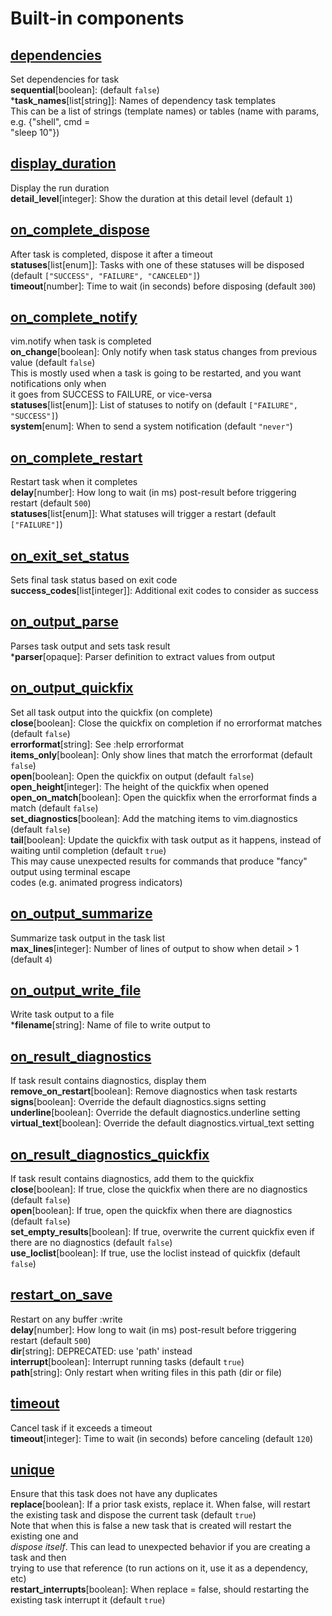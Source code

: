 # Built-in components

## [dependencies](../lua/overseer/component/dependencies.lua)

Set dependencies for task \
**sequential**[boolean]: (default `false`) \
\***task_names**[list[string]]: Names of dependency task templates \
    This can be a list of strings (template names) or tables (name with params, e.g. {"shell", cmd = \
    "sleep 10"})

## [display_duration](../lua/overseer/component/display_duration.lua)

Display the run duration \
**detail_level**[integer]: Show the duration at this detail level (default `1`)

## [on_complete_dispose](../lua/overseer/component/on_complete_dispose.lua)

After task is completed, dispose it after a timeout \
**statuses**[list[enum]]: Tasks with one of these statuses will be disposed (default `["SUCCESS", "FAILURE", "CANCELED"]`) \
**timeout**[number]: Time to wait (in seconds) before disposing (default `300`)

## [on_complete_notify](../lua/overseer/component/on_complete_notify.lua)

vim.notify when task is completed \
**on_change**[boolean]: Only notify when task status changes from previous value (default `false`) \
    This is mostly used when a task is going to be restarted, and you want notifications only when \
    it goes from SUCCESS to FAILURE, or vice-versa \
**statuses**[list[enum]]: List of statuses to notify on (default `["FAILURE", "SUCCESS"]`) \
**system**[enum]: When to send a system notification (default `"never"`)

## [on_complete_restart](../lua/overseer/component/on_complete_restart.lua)

Restart task when it completes \
**delay**[number]: How long to wait (in ms) post-result before triggering restart (default `500`) \
**statuses**[list[enum]]: What statuses will trigger a restart (default `["FAILURE"]`)

## [on_exit_set_status](../lua/overseer/component/on_exit_set_status.lua)

Sets final task status based on exit code \
**success_codes**[list[integer]]: Additional exit codes to consider as success

## [on_output_parse](../lua/overseer/component/on_output_parse.lua)

Parses task output and sets task result \
\***parser**[opaque]: Parser definition to extract values from output

## [on_output_quickfix](../lua/overseer/component/on_output_quickfix.lua)

Set all task output into the quickfix (on complete) \
**close**[boolean]: Close the quickfix on completion if no errorformat matches (default `false`) \
**errorformat**[string]: See :help errorformat \
**items_only**[boolean]: Only show lines that match the errorformat (default `false`) \
**open**[boolean]: Open the quickfix on output (default `false`) \
**open_height**[integer]: The height of the quickfix when opened \
**open_on_match**[boolean]: Open the quickfix when the errorformat finds a match (default `false`) \
**set_diagnostics**[boolean]: Add the matching items to vim.diagnostics (default `false`) \
**tail**[boolean]: Update the quickfix with task output as it happens, instead of waiting until completion (default `true`) \
    This may cause unexpected results for commands that produce "fancy" output using terminal escape \
    codes (e.g. animated progress indicators)

## [on_output_summarize](../lua/overseer/component/on_output_summarize.lua)

Summarize task output in the task list \
**max_lines**[integer]: Number of lines of output to show when detail > 1 (default `4`)

## [on_output_write_file](../lua/overseer/component/on_output_write_file.lua)

Write task output to a file \
\***filename**[string]: Name of file to write output to

## [on_result_diagnostics](../lua/overseer/component/on_result_diagnostics.lua)

If task result contains diagnostics, display them \
**remove_on_restart**[boolean]: Remove diagnostics when task restarts \
**signs**[boolean]: Override the default diagnostics.signs setting \
**underline**[boolean]: Override the default diagnostics.underline setting \
**virtual_text**[boolean]: Override the default diagnostics.virtual_text setting

## [on_result_diagnostics_quickfix](../lua/overseer/component/on_result_diagnostics_quickfix.lua)

If task result contains diagnostics, add them to the quickfix \
**close**[boolean]: If true, close the quickfix when there are no diagnostics (default `false`) \
**open**[boolean]: If true, open the quickfix when there are diagnostics (default `false`) \
**set_empty_results**[boolean]: If true, overwrite the current quickfix even if there are no diagnostics (default `false`) \
**use_loclist**[boolean]: If true, use the loclist instead of quickfix (default `false`)

## [restart_on_save](../lua/overseer/component/restart_on_save.lua)

Restart on any buffer :write \
**delay**[number]: How long to wait (in ms) post-result before triggering restart (default `500`) \
**dir**[string]: DEPRECATED: use 'path' instead \
**interrupt**[boolean]: Interrupt running tasks (default `true`) \
**path**[string]: Only restart when writing files in this path (dir or file)

## [timeout](../lua/overseer/component/timeout.lua)

Cancel task if it exceeds a timeout \
**timeout**[integer]: Time to wait (in seconds) before canceling (default `120`)

## [unique](../lua/overseer/component/unique.lua)

Ensure that this task does not have any duplicates \
**replace**[boolean]: If a prior task exists, replace it. When false, will restart the existing task and dispose the current task (default `true`) \
    Note that when this is false a new task that is created will restart the existing one and \
    _dispose itself_. This can lead to unexpected behavior if you are creating a task and then \
    trying to use that reference (to run actions on it, use it as a dependency, etc) \
**restart_interrupts**[boolean]: When replace = false, should restarting the existing task interrupt it (default `true`)

